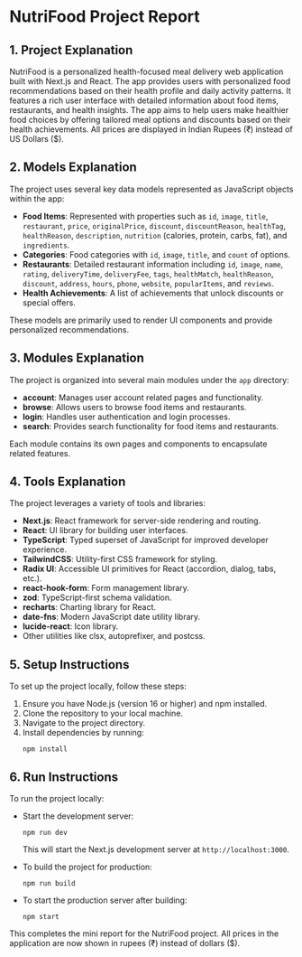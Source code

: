 # NutriFood Project Report

## 1. Project Explanation
NutriFood is a personalized health-focused meal delivery web application built with Next.js and React. The app provides users with personalized food recommendations based on their health profile and daily activity patterns. It features a rich user interface with detailed information about food items, restaurants, and health insights. The app aims to help users make healthier food choices by offering tailored meal options and discounts based on their health achievements. All prices are displayed in Indian Rupees (₹) instead of US Dollars ($).

## 2. Models Explanation
The project uses several key data models represented as JavaScript objects within the app:

- **Food Items**: Represented with properties such as `id`, `image`, `title`, `restaurant`, `price`, `originalPrice`, `discount`, `discountReason`, `healthTag`, `healthReason`, `description`, `nutrition` (calories, protein, carbs, fat), and `ingredients`.
- **Categories**: Food categories with `id`, `image`, `title`, and `count` of options.
- **Restaurants**: Detailed restaurant information including `id`, `image`, `name`, `rating`, `deliveryTime`, `deliveryFee`, `tags`, `healthMatch`, `healthReason`, `discount`, `address`, `hours`, `phone`, `website`, `popularItems`, and `reviews`.
- **Health Achievements**: A list of achievements that unlock discounts or special offers.

These models are primarily used to render UI components and provide personalized recommendations.

## 3. Modules Explanation
The project is organized into several main modules under the `app` directory:

- **account**: Manages user account related pages and functionality.
- **browse**: Allows users to browse food items and restaurants.
- **login**: Handles user authentication and login processes.
- **search**: Provides search functionality for food items and restaurants.

Each module contains its own pages and components to encapsulate related features.

## 4. Tools Explanation
The project leverages a variety of tools and libraries:

- **Next.js**: React framework for server-side rendering and routing.
- **React**: UI library for building user interfaces.
- **TypeScript**: Typed superset of JavaScript for improved developer experience.
- **TailwindCSS**: Utility-first CSS framework for styling.
- **Radix UI**: Accessible UI primitives for React (accordion, dialog, tabs, etc.).
- **react-hook-form**: Form management library.
- **zod**: TypeScript-first schema validation.
- **recharts**: Charting library for React.
- **date-fns**: Modern JavaScript date utility library.
- **lucide-react**: Icon library.
- Other utilities like clsx, autoprefixer, and postcss.

## 5. Setup Instructions
To set up the project locally, follow these steps:

1. Ensure you have Node.js (version 16 or higher) and npm installed.
2. Clone the repository to your local machine.
3. Navigate to the project directory.
4. Install dependencies by running:
   ```
   npm install
   ```

## 6. Run Instructions
To run the project locally:

- Start the development server:
  ```
  npm run dev
  ```
  This will start the Next.js development server at `http://localhost:3000`.

- To build the project for production:
  ```
  npm run build
  ```

- To start the production server after building:
  ```
  npm start
  ```

This completes the mini report for the NutriFood project. All prices in the application are now shown in rupees (₹) instead of dollars ($).
